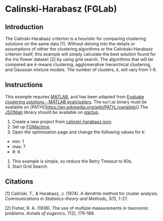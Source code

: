 # Calinski-Harabasz (FGLab)

## Introduction

The Calinski-Harabasz criterion is a heuristic for comparing clustering solutions on the same data [1]. Without delving into the details or assumptions of either the clustering algorithms or the Calinkski-Harabasz criterion itself, this example will simply calculate the best solution found for the Iris flower dataset [2] by using grid search. The algorithms that will be compared are *k*-means clustering, agglomerative hierarchical clustering, and Gaussian mixture models. The number of clusters, *k*, will vary from 1-6.

## Instructions

This example requires [MATLAB](http://uk.mathworks.com/products/matlab/), and has been adapted from [Evaluate clustering solutions - MATLAB evalclusters](https://uk.mathworks.com/help/stats/evalclusters.html). The `matlab` binary must be available on [PATH](https://en.wikipedia.org/wiki/PATH_(variable\)).The [JSONlab](http://iso2mesh.sourceforge.net/cgi-bin/index.cgi?jsonlab) library should be available on [startup](https://uk.mathworks.com/help/matlab/ref/startup.html).

1. Create a new project from [calinski-harabasz.json](https://github.com/Kaixhin/FGLab/blob/master/examples/Calinski-Harabasz/calinski-harabasz.json).
1. Set up [FGMachine](https://github.com/Kaixhin/FGMachine/blob/master/examples/Calinski-Harabasz).
1. Open the optimisation page and change the following values for *k*:
  - min: 1
  - max: 7
  - #: 6
1. This example is simple, so reduce the Retry Timeout to 60s.
1. Start Grid Search.

## Citations

[1] Caliński, T., & Harabasz, J. (1974). A dendrite method for cluster analysis. *Communications in Statistics-theory and Methods*, 3(1), 1-27.

[2] Fisher, R. A. (1936). The use of multiple measurements in taxonomic problems. *Annals of eugenics*, 7(2), 179-188.

